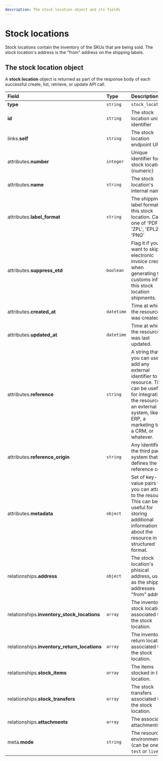 ```yaml
---
description: The stock location object and its fields
---
```


# Stock locations

Stock locations contain the inventory of the SKUs that are being sold. The stock location's address is the "from" address on the shipping labels.

## The stock location object

A **stock location** object is returned as part of the response body of each successful create, list, retrieve, or update API call.

| Field | Type | Description |
| :--- | :--- | :--- |
| **type** | `string` | `stock_locations` |
| **id** | `string` | The stock location unique identifier |
| links.**self** | `string` | The stock location endpoint URL |
| attributes.**number** | `integer` | Unique identifier for the stock location \(numeric\) |
| attributes.**name** | `string` | The stock location's internal name. |
| attributes.**label\_format** | `string` | The shipping label format for this stock location. Can be one of 'PDF', 'ZPL', 'EPL2', or 'PNG' |
| attributes.**suppress\_etd** | `boolean` | Flag it if you want to skip the electronic invoice creation when generating the customs info for this stock location shipments. |
| attributes.**created\_at** | `datetime` | Time at which the resource was created. |
| attributes.**updated\_at** | `datetime` | Time at which the resource was last updated. |
| attributes.**reference** | `string` | A string that you can use to add any external identifier to the resource. This can be useful for integrating the resource to an external system, like an ERP, a marketing tool, a CRM, or whatever. |
| attributes.**reference\_origin** | `string` | Any identifier of the third party system that defines the reference code |
| attributes.**metadata** | `object` | Set of key-value pairs that you can attach to the resource. This can be useful for storing additional information about the resource in a structured format. |
| relationships.**address** | `object` | The stock location's phisical address, used as the shipping addresses "from" address. |
| relationships.**inventory\_stock\_locations** | `array` | The inventory stock locations associated to the stock location. |
| relationships.**inventory\_return\_locations** | `array` | The inventory return locations associated to the stock location. |
| relationships.**stock\_items** | `array` | The items stocked in this location. |
| relationships.**stock\_transfers** | `array` | The stock transfers associated to the stock location. |
| relationships.**attachments** | `array` | The associated attachments. |
| meta.**mode** | `string` | The resource environment \(can be one of `test` or `live`\) |

